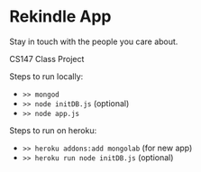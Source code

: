 Rekindle App
============

Stay in touch with the people you care about.

CS147 Class Project

Steps to run locally:

* `>> mongod`
* `>> node initDB.js` (optional)
* `>> node app.js`

Steps to run on heroku:

* `>> heroku addons:add mongolab` (for new app)
* `>> heroku run node initDB.js` (optional)